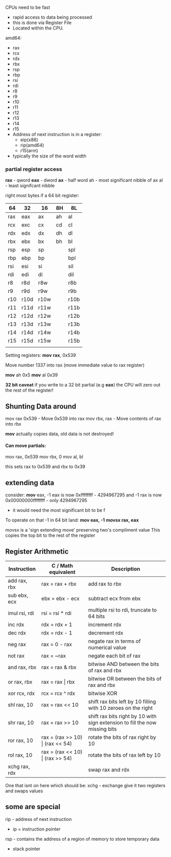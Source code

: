 CPUs need to be fast
- rapid access to data being processed
- this is done via Register File
- Located within the CPU.

amd64:
- rax
- rcx
- rdx
- rbx
- rsp
- rbp
- rsi
- rdi
- r8
- r9
- r10
- r11
- r12
- r13
- r14
- r15
- Address of next instruction is in a register:
	- eip(x86)
	- rip(amd64)
	- r15(arm)
- typically the size of the word width
### partial register access
**rax** - qword
**eax** - dword
**ax** - half word
ah - most significant nibble of ax
al - least signifcant nibble

right most bytes if a 64 bit register:

| 64  | 32   | 16   | 8H  | 8L   |
| --- | ---- | ---- | --- | ---- |
| rax | eax  | ax   | ah  | al   |
| rcx | exc  | cx   | cd  | cl   |
| rdx | edx  | dx   | dh  | dl   |
| rbx | ebx  | bx   | bh  | bl   |
| rsp | esp  | sp   |     | spl  |
| rbp | ebp  | bp   |     | bpl  |
| rsi | esi  | si   |     | sil  |
| rdi | edi  | di   |     | dil  |
| r8  | r8d  | r8w  |     | r8b  |
| r9  | r9d  | r9w  |     | r9b  |
| r10 | r10d | r10w |     | r10b |
| r11 | r11d | r11w |     | r11b |
| r12 | r12d | r12w |     | r12b |
| r13 | r13d | r13w |     | r13b |
| r14 | r14d | r14w |     | r14b |
| r15 | r15d | r15w |     | r15b |
|     |      |      |     |      |

Setting registers:
**mov** **rax**, 0x539

Move number 1337 into rax (move immediate value to rax register)

**mov** ah 0x5
**mov** al 0x39

**32 bit caveat**
if you write to a 32 bit partial (e.g **eax**) the CPU will zero out the rest of the register!

## Shunting Data around
mov rax 0x539 - Move 0x539 into rax
mov rbx, rax - Move contents of rax into rbx

**mov** actually copies data, old data is not destroyed!

#### Can move partials:
mov rax, 0x539
mov rbx, 0
mov al, bl

this sets rax to 0x539 and rbx to 0x39

## extending data
consider:
**mov** eax, -1
eax is now 0xffffffff - 4294967295 and -1
rax is now 0x00000000ffffffff - only 4294967295
- it would need the most significant bit to be f

To operate on that -1 in 64 bit land:
**mov eax, -1**
**movsx rax, eax**

movsx is a 'sign extending move' preserving two's compliment value This copies the top bit to the rest of the register

## Register Arithmetic

| Instruction   | C / Math equivalent              | Description                                                                 |
| ------------- | -------------------------------- | --------------------------------------------------------------------------- |
| add rax, rbx  | rax = rax + rbx                  | add rax to rbx                                                              |
| sub ebx, ecx  | ebx = ebx - ecx                  | subtract ecx from ebx                                                       |
| imul rsi, rdi | rsi = rsi * rdi                  | multiple rsi to rdi, truncate to 64 bits                                    |
| inc rdx       | rdx = rdx + 1                    | increment rdx                                                               |
| dec rdx       | rdx = rdx - 1                    | decrement rdx                                                               |
| neg rax       | rax = 0 - rax                    | negate rax in terms of numerical value                                      |
| not rax       | rax = ~rax                       | negate each bit of rax                                                      |
| and rax, rbx  | rax = rax & rbx                  | bitwise AND between the bits of rax and rbx                                 |
| or rax, rbx   | rax = rax \| rbx                 | bitwise OR between the bits of rax and rbx                                  |
| xor rcx, rdx  | rcx = rcx ^ rdx                  | bitwise XOR                                                                 |
| shl rax, 10   | rax = rax << 10                  | shift rax bits left by 10 filling with 10 zeroes on the right               |
| shr rax, 10   | rax = rax >> 10                  | shift rax bits right by 10 with sign extension to fill the now missing bits |
| ror rax, 10   | rax = (rax >> 10) \| (rax << 54) | rotate the bits of rax right by 10                                          |
| rol rax, 10   | rax = (rax << 10) \| (rax >> 54) | rotate the bits of rax left by 10                                           |
| xchg rax, rdx |                                  | swap rax and rdx                                                            |

One that isnt on here which should be:
xchg - exchange give it two registers and swaps values

## some are special
rip - address of next instruction
- ip = instruction pointer

rsp - contains the address of a region of memory to store temporary data
- stack pointer